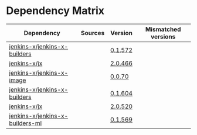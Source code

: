 # Dependency Matrix

Dependency | Sources | Version | Mismatched versions
---------- | ------- | ------- | -------------------
[jenkins-x/jenkins-x-builders](https://github.com/jenkins-x/jenkins-x-builders) |  | [0.1.572]() | 
[jenkins-x/jx](https://github.com/jenkins-x/jx) |  | [2.0.466]() | 
[jenkins-x/jenkins-x-image](https://github.com/jenkins-x/jenkins-x-image) |  | [0.0.70](https://github.com/jenkins-x/jenkins-x-image/releases/tag/0.0.70) | 
[jenkins-x/jenkins-x-builders](https://github.com/jenkins-x/jenkins-x-builders) |  | [0.1.604]() | 
[jenkins-x/jx](https://github.com/jenkins-x/jx) |  | [2.0.520](https://github.com/jenkins-x/jx/releases/tag/v2.0.520) | 
[jenkins-x/jenkins-x-builders-ml](https://github.com/jenkins-x/jenkins-x-builders-ml) |  | [0.1.569]() | 
